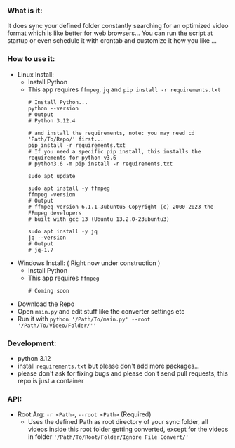### What is it:
It does sync your defined folder constantly searching for an optimized video format which is like better for web browsers...
You can run the script at startup or even schedule it with crontab and customize it how you like ...

### How to use it:
- Linux Install:
  - Install Python
  - This app requires `ffmpeg`, `jq` and `pip install -r requirements.txt`
    ```shell
    # Install Python...
    python --version
    # Output
    # Python 3.12.4
    
    # and install the requirements, note: you may need cd 'Path/To/Repo/' first...
    pip install -r requirements.txt
    # If you need a specific pip install, this installs the requirements for python v3.6
    # python3.6 -m pip install -r requirements.txt
    
    sudo apt update
    
    sudo apt install -y ffmpeg
    ffmpeg -version
    # Output
    # ffmpeg version 6.1.1-3ubuntu5 Copyright (c) 2000-2023 the FFmpeg developers
    # built with gcc 13 (Ubuntu 13.2.0-23ubuntu3)
    
    sudo apt install -y jq
    jq --version
    # Output
    # jq-1.7
    ```
- Windows Install: ( Right now under construction )
  - Install Python
  - This app requires `ffmpeg`
    ```shell
    # Coming soon
    ```
- Download the Repo
- Open `main.py` and edit stuff like the converter settings etc
- Run it with `python '/Path/To/main.py' --root '/Path/To/Video/Folder/''`

### Development:
- python 3.12
- install `requirements.txt` but please don't add more packages...
- please don't ask for fixing bugs and please don't send pull requests, this repo is just a container

### API:
- Root Arg: `-r <Path>`, `--root <Path>` (Required)
  - Uses the defined Path as root directory of your sync folder, all videos inside this root folder getting converted, except for the videos in folder `'/Path/To/Root/Folder/Ignore File Convert/'`